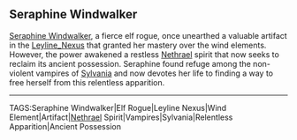 ## Seraphine Windwalker

[Seraphine Windwalker](../People/Seraphine_Windwalker.md), a fierce elf rogue, once unearthed a valuable artifact in the [Leyline_Nexus](../Places/Leyline_Nexus.md) that granted her mastery over the wind elements. However, the power awakened a restless [Nethrael](../Lore/Nethrael.md) spirit that now seeks to reclaim its ancient possession. Seraphine found refuge among the non-violent vampires of [Sylvania](../Places/Sylvania.md) and now devotes her life to finding a way to free herself from this relentless apparition.


---

TAGS:Seraphine Windwalker|Elf Rogue|Leyline Nexus|Wind Element|Artifact|[Nethrael](../Lore/Nethrael.md) Spirit|Vampires|Sylvania|Relentless Apparition|Ancient Possession
